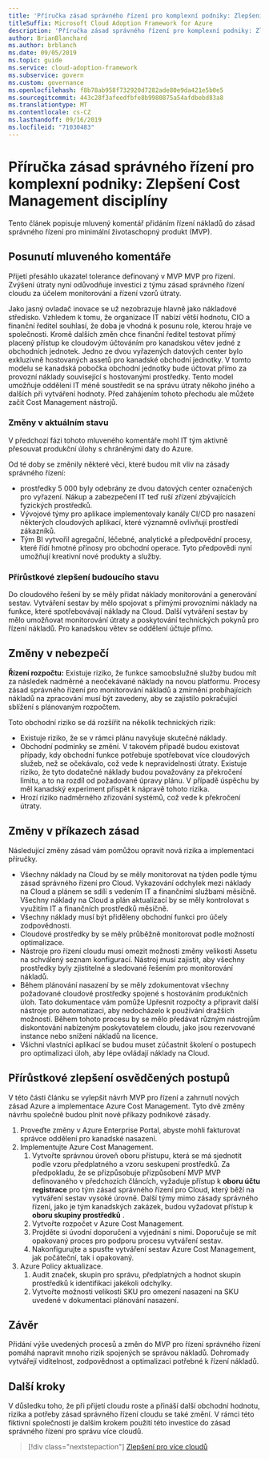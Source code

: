 ```yaml
---
title: 'Příručka zásad správného řízení pro komplexní podniky: Zlepšení Cost Management disciplíny'
titleSuffix: Microsoft Cloud Adoption Framework for Azure
description: 'Příručka zásad správného řízení pro komplexní podniky: Zlepšení Cost Management disciplíny'
author: BrianBlanchard
ms.author: brblanch
ms.date: 09/05/2019
ms.topic: guide
ms.service: cloud-adoption-framework
ms.subservice: govern
ms.custom: governance
ms.openlocfilehash: f8b78ab958f732920d7282ade80e9da421e5b0e5
ms.sourcegitcommit: 443c28f3afeedfbfe8b9980875a54afdbebd83a8
ms.translationtype: MT
ms.contentlocale: cs-CZ
ms.lasthandoff: 09/16/2019
ms.locfileid: "71030483"
---
```

# <a name="governance-guide-for-complex-enterprises-improve-the-cost-management-discipline"></a>Příručka zásad správného řízení pro komplexní podniky: Zlepšení Cost Management disciplíny

Tento článek popisuje mluvený komentář přidáním řízení nákladů do zásad správného řízení pro minimální životaschopný produkt (MVP).

## <a name="advancing-the-narrative"></a>Posunutí mluveného komentáře

Přijetí přesáhlo ukazatel tolerance definovaný v MVP MVP pro řízení. Zvýšení útraty nyní odůvodňuje investici z týmu zásad správného řízení cloudu za účelem monitorování a řízení vzorů útraty.

Jako jasný ovladač inovace se už nezobrazuje hlavně jako nákladové středisko. Vzhledem k tomu, že organizace IT nabízí větší hodnotu, CIO a finanční ředitel souhlasí, že doba je vhodná k posunu role, kterou hraje ve společnosti. Kromě dalších změn chce finanční ředitel testovat přímý placený přístup ke cloudovým účtováním pro kanadskou větev jedné z obchodních jednotek. Jedno ze dvou vyřazených datových center bylo exkluzivně hostovaných assetů pro kanadské obchodní jednotky. V tomto modelu se kanadská pobočka obchodní jednotky bude účtovat přímo za provozní náklady související s hostovanými prostředky. Tento model umožňuje oddělení IT méně soustředit se na správu útraty někoho jiného a dalších při vytváření hodnoty. Před zahájením tohoto přechodu ale můžete začít Cost Management nástrojů.

### <a name="changes-in-the-current-state"></a>Změny v aktuálním stavu

V předchozí fázi tohoto mluveného komentáře mohl IT tým aktivně přesouvat produkční úlohy s chráněnými daty do Azure.

Od té doby se změnily některé věci, které budou mít vliv na zásady správného řízení:

- prostředky 5 000 byly odebrány ze dvou datových center označených pro vyřazení. Nákup a zabezpečení IT teď ruší zřízení zbývajících fyzických prostředků.
- Vývojové týmy pro aplikace implementovaly kanály CI/CD pro nasazení některých cloudových aplikací, které významně ovlivňují prostředí zákazníků.
- Tým BI vytvořil agregační, léčebné, analytické a předpovědní procesy, které řídí hmotné přínosy pro obchodní operace. Tyto předpovědi nyní umožňují kreativní nové produkty a služby.

### <a name="incrementally-improve-the-future-state"></a>Přírůstkové zlepšení budoucího stavu

Do cloudového řešení by se měly přidat náklady monitorování a generování sestav. Vytváření sestav by mělo spojovat s přímými provozními náklady na funkce, které spotřebovávají náklady na Cloud. Další vytváření sestav by mělo umožňovat monitorování útraty a poskytování technických pokynů pro řízení nákladů. Pro kanadskou větev se oddělení účtuje přímo.

## <a name="changes-in-risk"></a>Změny v nebezpečí

**Řízení rozpočtu:** Existuje riziko, že funkce samoobslužné služby budou mít za následek nadměrné a neočekávané náklady na novou platformu. Procesy zásad správného řízení pro monitorování nákladů a zmírnění probíhajících nákladů na zpracování musí být zavedeny, aby se zajistilo pokračující sblížení s plánovaným rozpočtem.

Toto obchodní riziko se dá rozšířit na několik technických rizik:

- Existuje riziko, že se v rámci plánu navyšuje skutečné náklady.
- Obchodní podmínky se změní. V takovém případě budou existovat případy, kdy obchodní funkce potřebuje spotřebovat více cloudových služeb, než se očekávalo, což vede k nepravidelnosti útraty. Existuje riziko, že tyto dodatečné náklady budou považovány za překročení limitu, a to na rozdíl od požadované úpravy plánu. V případě úspěchu by měl kanadský experiment přispět k nápravě tohoto rizika.
- Hrozí riziko nadměrného zřizování systémů, což vede k překročení útraty.

## <a name="changes-to-the-policy-statements"></a>Změny v příkazech zásad

Následující změny zásad vám pomůžou opravit nová rizika a implementaci příručky.

- Všechny náklady na Cloud by se měly monitorovat na týden podle týmu zásad správného řízení pro Cloud. Vykazování odchylek mezi náklady na Cloud a plánem se sdílí s vedením IT a finančními službami měsíčně. Všechny náklady na Cloud a plán aktualizací by se měly kontrolovat s využitím IT a finančních prostředků měsíčně.
- Všechny náklady musí být přiděleny obchodní funkci pro účely zodpovědnosti.
- Cloudové prostředky by se měly průběžně monitorovat podle možností optimalizace.
- Nástroje pro řízení cloudu musí omezit možnosti změny velikosti Assetu na schválený seznam konfigurací. Nástroj musí zajistit, aby všechny prostředky byly zjistitelné a sledované řešením pro monitorování nákladů.
- Během plánování nasazení by se měly zdokumentovat všechny požadované cloudové prostředky spojené s hostováním produkčních úloh. Tato dokumentace vám pomůže Upřesnit rozpočty a připravit další nástroje pro automatizaci, aby nedocházelo k používání dražších možností. Během tohoto procesu by se mělo předávat různým nástrojům diskontování nabízeným poskytovatelem cloudu, jako jsou rezervované instance nebo snížení nákladů na licence.
- Všichni vlastníci aplikací se budou muset zúčastnit školení o postupech pro optimalizaci úloh, aby lépe ovládají náklady na Cloud.

## <a name="incremental-improvement-of-the-best-practices"></a>Přírůstkové zlepšení osvědčených postupů

V této části článku se vylepšit návrh MVP pro řízení a zahrnutí nových zásad Azure a implementace Azure Cost Management. Tyto dvě změny návrhu společně budou plnit nové příkazy podnikové zásady.

1. Proveďte změny v Azure Enterprise Portal, abyste mohli fakturovat správce oddělení pro kanadské nasazení.
1. Implementujte Azure Cost Management.
    1. Vytvořte správnou úroveň oboru přístupu, která se má sjednotit podle vzoru předplatného a vzoru seskupení prostředků. Za předpokladu, že se přizpůsobuje přizpůsobení MVP MVP definovaného v předchozích článcích, vyžaduje přístup k **oboru účtu registrace** pro tým zásad správného řízení pro Cloud, který běží na vytváření sestav vysoké úrovně. Další týmy mimo zásady správného řízení, jako je tým kanadských zakázek, budou vyžadovat přístup k **oboru skupiny prostředků** .
    1. Vytvořte rozpočet v Azure Cost Management.
    1. Projděte si úvodní doporučení a vyjednání s nimi. Doporučuje se mít opakovaný proces pro podporu procesu vytváření sestav.
    1. Nakonfigurujte a spusťte vytváření sestav Azure Cost Management, jak počáteční, tak i opakovaný.
1. Azure Policy aktualizace.
    1. Audit značek, skupin pro správu, předplatných a hodnot skupin prostředků k identifikaci jakékoli odchylky.
    1. Vytvořte možnosti velikosti SKU pro omezení nasazení na SKU uvedené v dokumentaci plánování nasazení.

## <a name="conclusion"></a>Závěr

Přidání výše uvedených procesů a změn do MVP pro řízení správného řízení pomáhá napravit mnoho rizik spojených se správou nákladů. Dohromady vytvářejí viditelnost, zodpovědnost a optimalizaci potřebné k řízení nákladů.

## <a name="next-steps"></a>Další kroky

V důsledku toho, že při přijetí cloudu roste a přináší další obchodní hodnotu, rizika a potřeby zásad správného řízení cloudu se také změní. V rámci této fiktivní společnosti je dalším krokem použití této investice do zásad správného řízení pro správu více cloudů.

> [!div class="nextstepaction"]
> [Zlepšení pro více cloudů](./multicloud-improvement.md)
